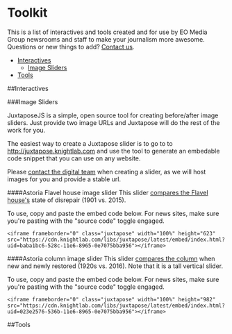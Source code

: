 # Toolkit
This is a list of interactives and tools created and for use by EO Media Group newsrooms and staff to make your journalism more awesome. Questions or new things to add? [Contact us](mailto:online@eomediagroup.com).

* [Interactives](#interactives)
  - [Image Sliders](#image-sliders)
* [Tools](#tools)

##Interactives <a id="interactives"></a>

###Image Sliders <a id="image-sliders"></a>

JuxtaposeJS is a simple, open source tool for creating before/after image sliders. Just provide two image URLs and Juxtapose will do the rest of the work for you.

The easiest way to create a Juxtapose slider is to go to to http://juxtapose.knightlab.com and use the tool to generate an embedable code snippet that you can use on any website.

Please [contact the digital team](mailto:online@eomediagroup.com) when creating a slider, as we will host images for you and provide a stable url.

####Astoria Flavel house image slider
This slider [compares the Flavel house's](https://cdn.knightlab.com/libs/juxtapose/latest/embed/index.html?uid=aab8e22e-528d-11e6-8965-0e7075bba956) state of disrepair (1901 vs. 2015). 

To use, copy and paste the embed code below. For news sites, make sure you're pasting with the "source code" toggle engaged.
``` 
<iframe frameborder="0" class="juxtapose" width="100%" height="623" src="https://cdn.knightlab.com/libs/juxtapose/latest/embed/index.html?uid=baba1bc6-528c-11e6-8965-0e7075bba956"></iframe>
```

####Astoria column image slider
This slider [compares the column](https://cdn.knightlab.com/libs/juxtapose/latest/embed/index.html?uid=023e2576-536b-11e6-8965-0e7075bba956) when new and newly restored (1920s vs. 2016). Note that it is a tall vertical slider.

To use, copy and paste the embed code below. For news sites, make sure you're pasting with the "source code" toggle engaged.
```
<iframe frameborder="0" class="juxtapose" width="100%" height="982" src="https://cdn.knightlab.com/libs/juxtapose/latest/embed/index.html?uid=023e2576-536b-11e6-8965-0e7075bba956"></iframe>
```

##Tools <a id="tools"></a>